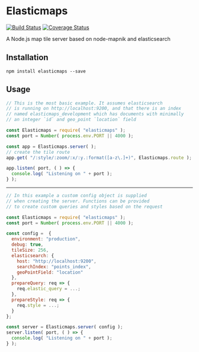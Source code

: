 # Elasticmaps

[![Build Status](https://github.com/inaturalist/elasticmaps/workflows/elasticmaps%20CI/badge.svg)](https://github.com/inaturalist/elasticmaps/actions)
[![Coverage Status](https://coveralls.io/repos/inaturalist/elasticmaps/badge.svg?branch=main)](https://coveralls.io/r/inaturalist/elasticmaps?branch=main)

A Node.js map tile server based on node-mapnik and elasticsearch

Installation
-------
```
npm install elasticmaps --save
```

Usage
-----
```js
// This is the most basic example. It assumes elasticsearch
// is running on http://localhost:9200, and that there is an index
// named elasticmaps_development which has documents with minimally
// an integer `id` and geo_point `location` field

const Elasticmaps = require( "elasticmaps" );
const port = Number( process.env.PORT || 4000 );

const app = Elasticmaps.server( );
// create the tile route
app.get( "/:style/:zoom/:x/:y.:format([a-z\.]+)", Elasticmaps.route );

app.listen( port, ( ) => {
  console.log( "Listening on " + port );
} );
```

----

```js
// In this example a custom config object is supplied
// when creating the server. Functions can be provided
// to create custom queries and styles based on the request

const Elasticmaps = require( "elasticmaps" );
const port = Number( process.env.PORT || 4000 );

const config =  {
  environment: "production",
  debug: true,
  tileSize: 256,
  elasticsearch: {
    host: "http://localhost:9200",
    searchIndex: "points_index",
    geoPointField: "location"
  },
  prepareQuery: req => {
    req.elastic_query = ...;
  },
  prepareStyle: req => {
    req.style = ...;
  }
};

const server = Elasticmaps.server( config );
server.listen( port, ( ) => {
  console.log( "Listening on " + port );
} );
```
